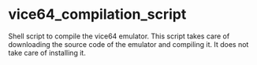 # vice64_compilation_script
Shell script to compile the vice64 emulator. This script takes care of downloading the source code of the emulator and compiling it. It does not take care of installing it.
